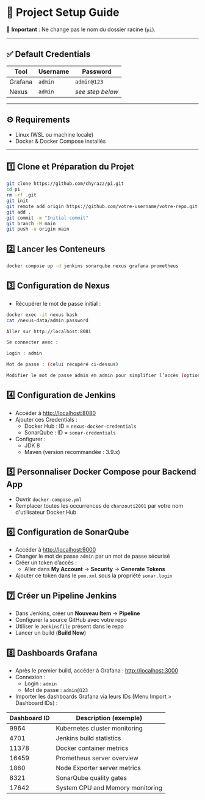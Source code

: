 # 🚀 Project Setup Guide

📌 **Important** : Ne change pas le nom du dossier racine (`pi`).

---

## ✅ Default Credentials

| Tool | Username | Password |
|------|----------|----------|
| Grafana | `admin` | `admin@123` |
| Nexus | `admin` | *see step below* |

---

## ⚙️ Requirements

- Linux (WSL ou machine locale)
- Docker & Docker Compose installés

---

## 1️⃣ Clone et Préparation du Projet

```bash
git clone https://github.com/chyrazz/pi.git
cd pi
rm -rf .git
git init
git remote add origin https://github.com/votre-username/votre-repo.git
git add .
git commit -m "Initial commit"
git branch -M main
git push -u origin main

```

## **2️⃣ Lancer les Conteneurs**

```bash
docker compose up -d jenkins sonarqube nexus grafana prometheus

```

## **3️⃣ Configuration de Nexus**

- Récupérer le mot de passe initial :

```bash
docker exec -it nexus bash
cat /nexus-data/admin.password

Aller sur http://localhost:8081

Se connecter avec :

Login : admin

Mot de passe : (celui récupéré ci-dessus)

Modifier le mot de passe admin en admin pour simplifier l’accès (optionnel)

```
## **4️⃣ Configuration de Jenkins**

- Accéder à [http://localhost:8080](http://localhost:8080)
- Ajouter ces Credentials :  
  - Docker Hub : ID = `nexus-docker-credentials`  
  - SonarQube : ID = `sonar-credentials`
- Configurer :  
  - JDK 8  
  - Maven (version recommandée : 3.9.x)


## **5️⃣ Personnaliser Docker Compose pour Backend App**

- Ouvrir `docker-compose.yml`  
- Remplacer toutes les occurrences de `chanzouti2001` par votre nom d'utilisateur Docker Hub


## **6️⃣ Configuration de SonarQube**

- Accéder à [http://localhost:9000](http://localhost:9000)
- Changer le mot de passe `admin` par un mot de passe sécurisé
- Créer un token d’accès :  
  - Aller dans **My Account** → **Security** → **Generate Tokens**
- Ajouter ce token dans le `pom.xml` sous la propriété `sonar.login`


## **7️⃣ Créer un Pipeline Jenkins**

- Dans Jenkins, créer un **Nouveau Item** → **Pipeline**  
- Configurer la source GitHub avec votre repo  
- Utiliser le `Jenkinsfile` présent dans le repo  
- Lancer un build (**Build Now**)



## **8️⃣ Dashboards Grafana**

- Après le premier build, accéder à Grafana : [http://localhost:3000](http://localhost:3000)  
- Connexion :  
  - Login : `admin`  
  - Mot de passe : `admin@123`  
- Importer les dashboards Grafana via leurs IDs (Menu Import > Dashboard IDs) :  

| Dashboard ID | Description (exemple)                |
|--------------|------------------------------------|
| 9964         | Kubernetes cluster monitoring       |
| 4701         | Jenkins build statistics            |
| 11378        | Docker container metrics            |
| 16459        | Prometheus server overview          |
| 1860         | Node Exporter server metrics        |
| 8321         | SonarQube quality gates             |
| 17642        | System CPU and Memory monitoring    |


